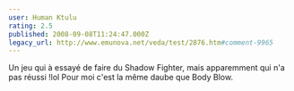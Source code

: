 ```yaml
---
user: Human Ktulu
rating: 2.5
published: 2008-09-08T11:24:47.000Z
legacy_url: http://www.emunova.net/veda/test/2876.htm#comment-9965
---
```

Un jeu qui à essayé de faire du Shadow Fighter, mais apparemment qui n'a pas réussi !lol
Pour moi c'est la même daube que Body Blow.